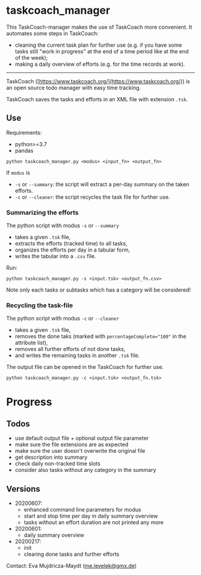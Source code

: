 # taskcoach_manager
This TaskCoach-manager makes the use of TaskCoach more convenient. It automates some steps in TaskCoach:
 - cleaning the current task plan for further use (e.g. if you have some tasks still "work in progress" at the end of a time period like at the end of the week);
 - making a daily overview of efforts (e.g. for the time records at work).
 
 ---


TaskCoach ([https://www.taskcoach.org/](https://www.taskcoach.org/)) is an open source todo manager with easy time tracking.

TaskCoach saves the tasks and efforts in an XML file with extension `.tsk`. 


## Use

Requirements:
- python>=3.7
- pandas


```
python taskcoach_manager.py <modus> <input_fn> <output_fn>
```
If `modus` is
* `-s` or `--summary`: the script will extract a per-day summary on the taken efforts.
* `-c` or `--cleaner`: the script recycles the task file for further use.

### Summarizing the efforts

The python script with modus `-s` or `--summary`
- takes a given `.tsk` file,
- extracts the efforts (tracked time) to all tasks,
- organizes the efforts per day in a tabular form,
- writes the tabular into a `.csv` file.

Run:
```
python taskcoach_manager.py -s <input.tsk> <output_fn.csv>
```

Note only each tasks or subtasks which has a category will be considered!



### Recycling the task-file

The python script with modus `-c` or `--cleaner`
- takes a given `.tsk` file, 
- removes the done taks (marked with `percentageComplete="100"` in the attribute list),
- removes all further efforts of not done tasks, 
- and writes the remaining tasks in another `.tsk` file.

The output file can be opened in the TaskCoach for further use.



```
python taskcoach_manager.py -c <input.tsk> <output_fn.tsk>
```

# Progress

## Todos
- use default output file + optional output file parameter
- make sure the file extensions are as expected
- make sure the user doesn't overwrite the original file
- get description into summary
- check daily non-tracked time slots 
- consider also tasks without any category in the summary


## Versions
- 20200607:
  * enhanced command line parameters for modus
  * start and stop time per day in daily summary overview
  * tasks without an effort duration are not printed any more
- 20200601:
  * daily summary overview
- 20200217: 
  * init
  * clearing done tasks and further efforts
 

Contact: Eva Mujdricza-Maydt (me.levelek@gmx.de)
